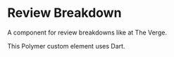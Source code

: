 Review Breakdown
================

A component for review breakdowns like at The Verge.

This Polymer custom element uses Dart.